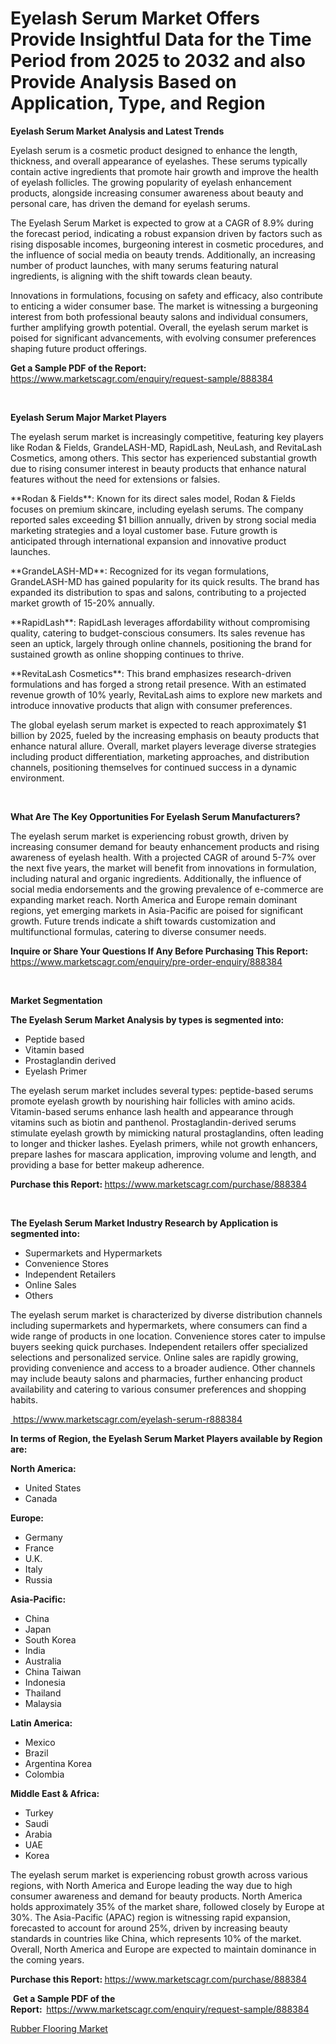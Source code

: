 <p><h1>Eyelash Serum Market Offers Provide Insightful Data for the Time Period from 2025 to 2032 and also Provide Analysis Based on Application, Type, and Region</h1></p><p><strong>Eyelash Serum Market Analysis and Latest Trends</strong></p>
<p><p>Eyelash serum is a cosmetic product designed to enhance the length, thickness, and overall appearance of eyelashes. These serums typically contain active ingredients that promote hair growth and improve the health of eyelash follicles. The growing popularity of eyelash enhancement products, alongside increasing consumer awareness about beauty and personal care, has driven the demand for eyelash serums.</p><p>The Eyelash Serum Market is expected to grow at a CAGR of 8.9% during the forecast period, indicating a robust expansion driven by factors such as rising disposable incomes, burgeoning interest in cosmetic procedures, and the influence of social media on beauty trends. Additionally, an increasing number of product launches, with many serums featuring natural ingredients, is aligning with the shift towards clean beauty. </p><p>Innovations in formulations, focusing on safety and efficacy, also contribute to enticing a wider consumer base. The market is witnessing a burgeoning interest from both professional beauty salons and individual consumers, further amplifying growth potential. Overall, the eyelash serum market is poised for significant advancements, with evolving consumer preferences shaping future product offerings.</p></p>
<p><strong>Get a Sample PDF of the Report:&nbsp;</strong> <a href="https://www.marketscagr.com/enquiry/request-sample/888384?utm_campaign=2198&utm_medium=2&utm_source=Github&utm_content=ia&utm_term=04042025&utm_id=eyelash-serum">https://www.marketscagr.com/enquiry/request-sample/888384</a></p>
<p>&nbsp;</p>
<p><strong>Eyelash Serum Major Market Players</strong></p>
<p><p>The eyelash serum market is increasingly competitive, featuring key players like Rodan & Fields, GrandeLASH-MD, RapidLash, NeuLash, and RevitaLash Cosmetics, among others. This sector has experienced substantial growth due to rising consumer interest in beauty products that enhance natural features without the need for extensions or falsies.</p><p>**Rodan & Fields**: Known for its direct sales model, Rodan & Fields focuses on premium skincare, including eyelash serums. The company reported sales exceeding $1 billion annually, driven by strong social media marketing strategies and a loyal customer base. Future growth is anticipated through international expansion and innovative product launches.</p><p>**GrandeLASH-MD**: Recognized for its vegan formulations, GrandeLASH-MD has gained popularity for its quick results. The brand has expanded its distribution to spas and salons, contributing to a projected market growth of 15-20% annually. </p><p>**RapidLash**: RapidLash leverages affordability without compromising quality, catering to budget-conscious consumers. Its sales revenue has seen an uptick, largely through online channels, positioning the brand for sustained growth as online shopping continues to thrive.</p><p>**RevitaLash Cosmetics**: This brand emphasizes research-driven formulations and has forged a strong retail presence. With an estimated revenue growth of 10% yearly, RevitaLash aims to explore new markets and introduce innovative products that align with consumer preferences.</p><p>The global eyelash serum market is expected to reach approximately $1 billion by 2025, fueled by the increasing emphasis on beauty products that enhance natural allure. Overall, market players leverage diverse strategies including product differentiation, marketing approaches, and distribution channels, positioning themselves for continued success in a dynamic environment.</p></p>
<p>&nbsp;</p>
<p><strong>What Are The Key Opportunities For Eyelash Serum Manufacturers?</strong></p>
<p><p>The eyelash serum market is experiencing robust growth, driven by increasing consumer demand for beauty enhancement products and rising awareness of eyelash health. With a projected CAGR of around 5-7% over the next five years, the market will benefit from innovations in formulation, including natural and organic ingredients. Additionally, the influence of social media endorsements and the growing prevalence of e-commerce are expanding market reach. North America and Europe remain dominant regions, yet emerging markets in Asia-Pacific are poised for significant growth. Future trends indicate a shift towards customization and multifunctional formulas, catering to diverse consumer needs.</p></p>
<p><strong>Inquire or Share Your Questions If Any Before Purchasing This Report:</strong> <a href="https://www.marketscagr.com/enquiry/pre-order-enquiry/888384?utm_campaign=2198&utm_medium=2&utm_source=Github&utm_content=ia&utm_term=04042025&utm_id=eyelash-serum">https://www.marketscagr.com/enquiry/pre-order-enquiry/888384</a></p>
<p>&nbsp;</p>
<p><strong>Market Segmentation</strong></p>
<p><strong>The Eyelash Serum Market Analysis by types is segmented into:</strong></p>
<p><ul><li>Peptide based</li><li>Vitamin based</li><li>Prostaglandin derived</li><li>Eyelash Primer</li></ul></p>
<p><p>The eyelash serum market includes several types: peptide-based serums promote eyelash growth by nourishing hair follicles with amino acids. Vitamin-based serums enhance lash health and appearance through vitamins such as biotin and panthenol. Prostaglandin-derived serums stimulate eyelash growth by mimicking natural prostaglandins, often leading to longer and thicker lashes. Eyelash primers, while not growth enhancers, prepare lashes for mascara application, improving volume and length, and providing a base for better makeup adherence.</p></p>
<p><strong>Purchase this Report:&nbsp;</strong><a href="https://www.marketscagr.com/purchase/888384?utm_campaign=2198&utm_medium=2&utm_source=Github&utm_content=ia&utm_term=04042025&utm_id=eyelash-serum">https://www.marketscagr.com/purchase/888384</a></p>
<p>&nbsp;</p>
<p><strong>The Eyelash Serum Market Industry Research by Application is segmented into:</strong></p>
<p><ul><li>Supermarkets and Hypermarkets</li><li>Convenience Stores</li><li>Independent Retailers</li><li>Online Sales</li><li>Others</li></ul></p>
<p><p>The eyelash serum market is characterized by diverse distribution channels including supermarkets and hypermarkets, where consumers can find a wide range of products in one location. Convenience stores cater to impulse buyers seeking quick purchases. Independent retailers offer specialized selections and personalized service. Online sales are rapidly growing, providing convenience and access to a broader audience. Other channels may include beauty salons and pharmacies, further enhancing product availability and catering to various consumer preferences and shopping habits.</p></p>
<p><a href="https://www.marketscagr.com/eyelash-serum-r888384?utm_campaign=2198&utm_medium=2&utm_source=Github&utm_content=ia&utm_term=04042025&utm_id=eyelash-serum">&nbsp;https://www.marketscagr.com/eyelash-serum-r888384</a></p>
<p><strong>In terms of Region, the Eyelash Serum Market Players available by Region are:</strong></p>
<p>
    <p> <strong> North America: </strong>
        <ul>
            <li>United States</li>
            <li>Canada</li>
        </ul>
        </p> 
    <p> <strong> Europe: </strong>
        <ul>
            <li>Germany</li>
            <li>France</li>
            <li>U.K.</li>
            <li>Italy</li>
            <li>Russia</li>
        </ul>
        </p> 
    <p> <strong> Asia-Pacific: </strong>
        <ul>
            <li>China</li>
            <li>Japan</li>
            <li>South Korea</li>
            <li>India</li>
            <li>Australia</li>
            <li>China Taiwan</li>
            <li>Indonesia</li>
            <li>Thailand</li>
            <li>Malaysia</li>
        </ul>
        </p> 
    <p> <strong> Latin America: </strong>
        <ul>
            <li>Mexico</li>
            <li>Brazil</li>
            <li>Argentina Korea</li>
            <li>Colombia</li>
        </ul>
        </p> 
    <p> <strong> Middle East & Africa: </strong>
        <ul>
            <li>Turkey</li>
            <li>Saudi</li>
            <li>Arabia</li>
            <li>UAE</li>
            <li>Korea</li>
        </ul>
    </p>
    </p>
<p><p>The eyelash serum market is experiencing robust growth across various regions, with North America and Europe leading the way due to high consumer awareness and demand for beauty products. North America holds approximately 35% of the market share, followed closely by Europe at 30%. The Asia-Pacific (APAC) region is witnessing rapid expansion, forecasted to account for around 25%, driven by increasing beauty standards in countries like China, which represents 10% of the market. Overall, North America and Europe are expected to maintain dominance in the coming years.</p></p>
<p><strong>Purchase this Report: </strong><a href="https://www.marketscagr.com/purchase/888384?utm_campaign=2198&utm_medium=2&utm_source=Github&utm_content=ia&utm_term=04042025&utm_id=eyelash-serum">https://www.marketscagr.com/purchase/888384</a></p>
<p>&nbsp;<strong>Get a Sample PDF of the Report:&nbsp;&nbsp;</strong><a href="https://www.marketscagr.com/enquiry/request-sample/888384?utm_campaign=2198&utm_medium=2&utm_source=Github&utm_content=ia&utm_term=04042025&utm_id=eyelash-serum">https://www.marketscagr.com/enquiry/request-sample/888384</a></p>
<p><strong></strong></p>
<p><p><a href="https://github.com/delindacallegari68/Market-Research-Report-List-1/blob/main/rubber-flooring-market.md?utm_campaign=2198&utm_medium=2&utm_source=Github&utm_content=ia&utm_term=04042025&utm_id=eyelash-serum">Rubber Flooring Market</a></p></p>
